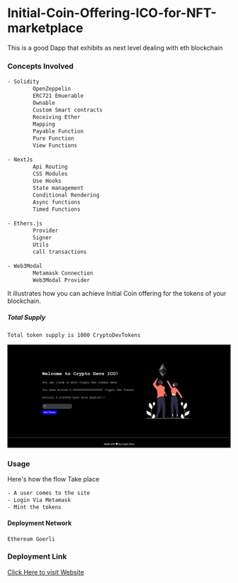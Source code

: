 # Initial-Coin-Offering-ICO-for-NFT-marketplace

This is a good Dapp that exhibits as next level dealing with eth blockchain
###  Concepts Involved

    - Solidity    
            OpenZeppelin
            ERC721 Emuerable 
            Ownable
            Custom Smart contracts 
            Receiving Ether
            Mapping
            Payable Function
            Pure Function
            View Functions

    - NextJs
            Api Routing
            CSS Modules
            Use Hooks
            State management
            Conditional Rendering
            Async functions
            Timed Functions
      
    - Ethers.js
            Provider
            Signer
            Utils
            call transactions
      
    - Web3Modal
            Metamask Connection
            Web3Modal Provider

    

It illustrates how you can achieve Initial Coin offering
for the tokens of your blockchain.
         
##### Total Supply
    Total token supply is 1000 CryptoDevTokens
    
![Website Demo](./ico.PNG "CryptoDev NFT Marketlpace")

### Usage

Here's how the flow Take place

    - A user comes to the site
    - Login Via Metamask
    - Mint the tokens

#### Deployment Network
    Ethereum Goerli
    
### Deployment Link    

[Click Here to visit Website](https://nft-marketplace-umaresso.vercel.app/)
    
    
